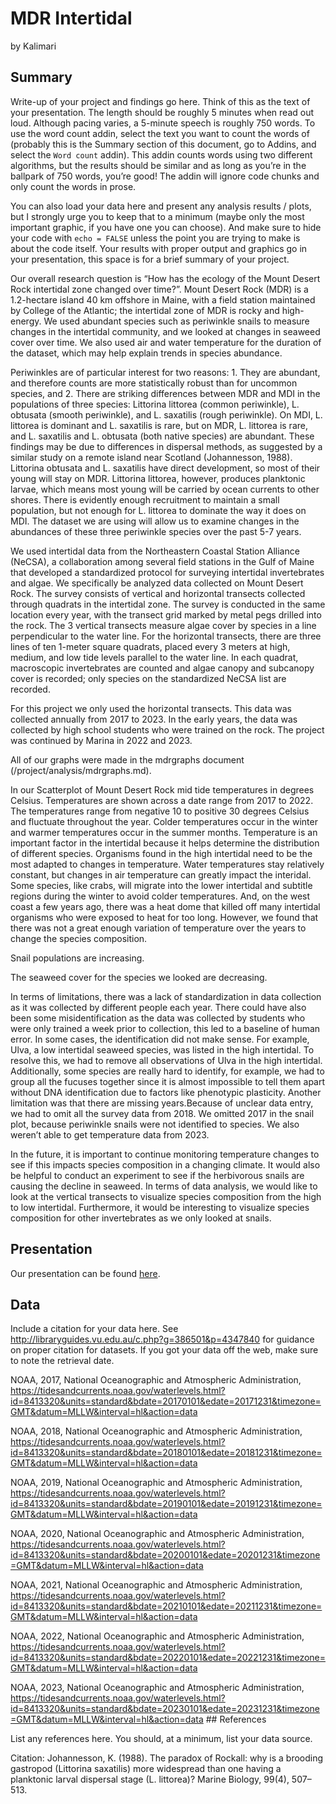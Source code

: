MDR Intertidal
================
by Kalimari

## Summary

Write-up of your project and findings go here. Think of this as the text
of your presentation. The length should be roughly 5 minutes when read
out loud. Although pacing varies, a 5-minute speech is roughly 750
words. To use the word count addin, select the text you want to count
the words of (probably this is the Summary section of this document, go
to Addins, and select the `Word count` addin). This addin counts words
using two different algorithms, but the results should be similar and as
long as you’re in the ballpark of 750 words, you’re good! The addin will
ignore code chunks and only count the words in prose.

You can also load your data here and present any analysis results /
plots, but I strongly urge you to keep that to a minimum (maybe only the
most important graphic, if you have one you can choose). And make sure
to hide your code with `echo = FALSE` unless the point you are trying to
make is about the code itself. Your results with proper output and
graphics go in your presentation, this space is for a brief summary of
your project.

Our overall research question is “How has the ecology of the Mount
Desert Rock intertidal zone changed over time?”. Mount Desert Rock (MDR)
is a 1.2-hectare island 40 km offshore in Maine, with a field station
maintained by College of the Atlantic; the intertidal zone of MDR is
rocky and high-energy. We used abundant species such as periwinkle
snails to measure changes in the intertidal community, and we looked at
changes in seaweed cover over time. We also used air and water
temperature for the duration of the dataset, which may help explain
trends in species abundance.

Periwinkles are of particular interest for two reasons: 1. They are
abundant, and therefore counts are more statistically robust than for
uncommon species, and 2. There are striking differences between MDR and
MDI in the populations of three species: Littorina littorea (common
periwinkle), L. obtusata (smooth periwinkle), and L. saxatilis (rough
periwinkle). On MDI, L. littorea is dominant and L. saxatilis is rare,
but on MDR, L. littorea is rare, and L. saxatilis and L. obtusata (both
native species) are abundant. These findings may be due to differences
in dispersal methods, as suggested by a similar study on a remote island
near Scotland (Johannesson, 1988). Littorina obtusata and L. saxatilis
have direct development, so most of their young will stay on MDR.
Littorina littorea, however, produces planktonic larvae, which means
most young will be carried by ocean currents to other shores. There is
evidently enough recruitment to maintain a small population, but not
enough for L. littorea to dominate the way it does on MDI. The dataset
we are using will allow us to examine changes in the abundances of these
three periwinkle species over the past 5-7 years.

We used intertidal data from the Northeastern Coastal Station Alliance
(NeCSA), a collaboration among several field stations in the Gulf of
Maine that developed a standardized protocol for surveying intertidal
invertebrates and algae. We specifically be analyzed data collected on
Mount Desert Rock. The survey consists of vertical and horizontal
transects collected through quadrats in the intertidal zone. The survey
is conducted in the same location every year, with the transect grid
marked by metal pegs drilled into the rock. The 3 vertical transects
measure algae cover by species in a line perpendicular to the water
line. For the horizontal transects, there are three lines of ten 1-meter
square quadrats, placed every 3 meters at high, medium, and low tide
levels parallel to the water line. In each quadrat, macroscopic
invertebrates are counted and algae canopy and subcanopy cover is
recorded; only species on the standardized NeCSA list are recorded.

For this project we only used the horizontal transects. This data was
collected annually from 2017 to 2023. In the early years, the data was
collected by high school students who were trained on the rock. The
project was continued by Marina in 2022 and 2023.

All of our graphs were made in the mdrgraphs document
(/project/analysis/mdrgraphs.md).

In our Scatterplot of Mount Desert Rock mid tide temperatures in degrees
Celsius. Temperatures are shown across a date range from 2017 to 2022.
The temperatures range from negative 10 to positive 30 degrees Celsius
and fluctuate throughout the year. Colder temperatures occur in the
winter and warmer temperatures occur in the summer months. Temperature
is an important factor in the intertidal because it helps determine the
distribution of different species. Organisms found in the high
intertidal need to be the most adapted to changes in temperature. Water
temperatures stay relatively constant, but changes in air temperature
can greatly impact the interidal. Some species, like crabs, will migrate
into the lower intertidal and subtitle regions during the winter to
avoid colder temperatures. And, on the west coast a few years ago, there
was a heat dome that killed off many intertidal organisms who were
exposed to heat for too long. However, we found that there was not a
great enough variation of temperature over the years to change the
species composition.

Snail populations are increasing.

The seaweed cover for the species we looked are decreasing.

In terms of limitations, there was a lack of standardization in data
collection as it was collected by different people each year. There
could have also been some misidentification as the data was collected by
students who were only trained a week prior to collection, this led to a
baseline of human error. In some cases, the identification did not make
sense. For example, Ulva, a low intertidal seaweed species, was listed
in the high intertidal. To resolve this, we had to remove all
observations of Ulva in the high intertidal. Additionally, some species
are really hard to identify, for example, we had to group all the
fucuses together since it is almost impossible to tell them apart
without DNA identification due to factors like phenotypic plasticity.
Another limitation was that there are missing years.Because of unclear
data entry, we had to omit all the survey data from 2018. We omitted
2017 in the snail plot, because periwinkle snails were not identified to
species. We also weren’t able to get temperature data from 2023.

In the future, it is important to continue monitoring temperature
changes to see if this impacts species composition in a changing
climate. It would also be helpful to conduct an experiment to see if the
herbivorous snails are causing the decline in seaweed. In terms of data
analysis, we would like to look at the vertical transects to visualize
species composition from the high to low intertidal. Furthermore, it
would be interesting to visualize species composition for other
invertebrates as we only looked at snails.

## Presentation

Our presentation can be found
[here](https://docs.google.com/presentation/d/1hcCbeBnJPDstauCd-XchuDcr6iWFrnO3oZpX9izKzj0/edit?usp=sharing).

## Data

Include a citation for your data here. See
<http://libraryguides.vu.edu.au/c.php?g=386501&p=4347840> for guidance
on proper citation for datasets. If you got your data off the web, make
sure to note the retrieval date.

NOAA, 2017, National Oceanographic and Atmospheric Administration,
<https://tidesandcurrents.noaa.gov/waterlevels.html?id=8413320&units=standard&bdate=20170101&edate=20171231&timezone=GMT&datum=MLLW&interval=hl&action=data>

NOAA, 2018, National Oceanographic and Atmospheric Administration,
<https://tidesandcurrents.noaa.gov/waterlevels.html?id=8413320&units=standard&bdate=20180101&edate=20181231&timezone=GMT&datum=MLLW&interval=hl&action=data>

NOAA, 2019, National Oceanographic and Atmospheric Administration,
<https://tidesandcurrents.noaa.gov/waterlevels.html?id=8413320&units=standard&bdate=20190101&edate=20191231&timezone=GMT&datum=MLLW&interval=hl&action=data>

NOAA, 2020, National Oceanographic and Atmospheric Administration,
<https://tidesandcurrents.noaa.gov/waterlevels.html?id=8413320&units=standard&bdate=20200101&edate=20201231&timezone=GMT&datum=MLLW&interval=hl&action=data>

NOAA, 2021, National Oceanographic and Atmospheric Administration,
<https://tidesandcurrents.noaa.gov/waterlevels.html?id=8413320&units=standard&bdate=20210101&edate=20211231&timezone=GMT&datum=MLLW&interval=hl&action=data>

NOAA, 2022, National Oceanographic and Atmospheric Administration,
<https://tidesandcurrents.noaa.gov/waterlevels.html?id=8413320&units=standard&bdate=20220101&edate=20221231&timezone=GMT&datum=MLLW&interval=hl&action=data>

NOAA, 2023, National Oceanographic and Atmospheric Administration,
<https://tidesandcurrents.noaa.gov/waterlevels.html?id=8413320&units=standard&bdate=20230101&edate=20231231&timezone=GMT&datum=MLLW&interval=hl&action=data>
\## References

List any references here. You should, at a minimum, list your data
source.

Citation: Johannesson, K. (1988). The paradox of Rockall: why is a
brooding gastropod (Littorina saxatilis) more widespread than one having
a planktonic larval dispersal stage (L. littorea)? Marine Biology,
99(4), 507–513.
